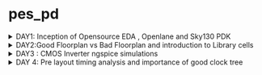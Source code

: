 # pes_pd

<details>
  <summary>
    DAY1: Inception of Opensource EDA , Openlane and Sky130 PDK 
  </summary>
  <br>
  To develop an ASIC you need three major components 
  + ``` RTL IP ```

  + ```PDK``` : Process Design Kit ; Collection of files used to model a fabrication .

  + ```EDA Tools```

    ASIC Design flow goes from RTL to GDSII
    The flow is as follows :
    + Synthesis:Converts RTL into a circuit which has elements in the standard libraray 
    + Floor Planning: Partition of CHIP die between different system building blocks and place teh IO pads or define dimension , pin locations
    + Placement: place the cells on the floorplanned rows
    + Clock Tree Synthesis:Create clock distribution networks with minimum skew 
    + Routing: Implementation of interconnects between the different layers.
    + Sign Off: DRC , LVS and STA
   
    For this course we use OpenLane which comes with various other packages such as Yosys and abc .
    Openlane is used to harden the macros and chips , Yosys is used for RTL synthesis , ABC is used for RTL optimizations , abc maps the
    netlist converted by Yosys to a technological library .Further OpenRoad performs placement and routing .

 ## Importing Package:
 Since different software dependencies are needed to run openlane you need to import package , so every time you run the interactive terminal you need to import the package by using the command ```package require openlane 0.9```

    
        cd OpenLane
        sudo make mount
        ./flow.tcl -interactive
    
  Here we are checking for pre defined module picorv32a

  ```
    package require openlane 0.9
    prep -design <filename>
    run_synthesis
```

The task given is to find the ratio of total number of cells to d flip flop 

![day1](https://github.com/DineshVenkatG/pes_pd/assets/99543009/44dfbd12-5f0f-468f-a325-935e14ee9de7)

From here we can see total number of cells is 9541 and dff (sky130_fd_sc_hd__dfxtp_2)is 1596, thus the ratio is 0.1672

</details>
<details>
  <summary>
    DAY2:Good Floorplan vs Bad Floorplan and introduction to Library cells
  </summary>
  <br>
   Chip floorplanning : 

  + Defining the width and height of core and die : In defining the width and height *Utilization Factor* plays an important role , UTILISATION FACTOR = Area Occupied by the Netlist / Area of the core, Aspect ratio=Height / width
  + Defining location of pre placed cells: Some IPs such as memories , clock gating cells, comparator , mux needs to be instantiated multiple times , such IPs are placed on chip before automated placement and routing .
  + De-coupling of Capacitors :Combinational blocks need to be connected to Vss and Vdd for operation . But if the circuit is large with many resistors, there might be a problem with charging and discharging of capacitors , this can lead to noise margin in the circuits ,for this we use de-coupling capacitors that is placed close to the combinational block , when switching activity takes place it detaches from circuit and the capacitance can be charged fully .
  + Power planning :  When a transition occurs on a net, charge associated with coupling capacitors may be dumped to ground. If there are not enough ground taps charge will accumulate at the tap and the ground line will act like a large resistor, raising the ground voltage and lowering our noise margin. To bypass this problem a robust PDN with many power strap taps are needed to lower the resistance associated with the PDN.
  + Pin Placement: All input pins should be placed on the left and all output pins to he right
  + Logical cell placement Blockage : Block the area occupied by the pins to prevent the PNR tool from placing logical blocks where pins are present

    ### This lab focuses on floorplanning of picorv32a , which we have previously synthesized

    ```
    cd OpenLane
    sudo make mount
    ./flow.tcl -interactive
    package require openlane 0.9
    run_synthesis
    run_floorplan
    ```

    ![day2222](https://github.com/DineshVenkatG/pes_pd/assets/99543009/9ef6e54f-9ea3-4f0c-8ffa-32925a9a52aa)

    ![day2222222](https://github.com/DineshVenkatG/pes_pd/assets/99543009/acadba77-d056-4780-a953-a28f211326d1)
    ![day22222](https://github.com/DineshVenkatG/pes_pd/assets/99543009/d80f1158-4574-48b7-90a5-04aa2a9c0d76)
    ![day222](https://github.com/DineshVenkatG/pes_pd/assets/99543009/7df797cd-479e-444b-b0e4-f32fe254c0a2)

</details>
<details>
  <summary>DAY3 : CMOS Inverter ngspice simulations</summary>

  git clone the following to get all the necessary files
  ```
cd OpenLane
git clone https://github.com/nickson-jose/vsdstdcelldesign.git
cd vsdstdcelldesign
```

make sure your sky130A.tech file is in ```vsdstdcelldesign``` folder , if not you can copy it .

To view the layout use the following command :
```
magic -T sky130A.tech sky130_inv.mag &
```
![day3](https://github.com/DineshVenkatG/pes_pd/assets/99543009/bafa87d7-8d67-4ba4-bf48-eb431d4a131f)

we perform sll the dimulstions on the spice file , to extract the spice file use the following command in tckcon window:

```
pwd
extract all
ext2spice cthresh 0 rthresh 0
ext2spice

```
you need to make some changes in the spice file to get the simulation results :

![image](https://github.com/AdrikaMohanty/pes_pd/assets/84654826/839c3b13-32cc-45d9-b409-44eda5318644)


to see the ngspice simulation:
```ngspice sky130_inv.spice```

![day3333](https://github.com/DineshVenkatG/pes_pd/assets/99543009/8b629d37-1111-44ba-be3e-222b88da4865)

To get the transient analysis of inverter you can do 
```plot y vs time a```

![day3_y_vs_pa](https://github.com/DineshVenkatG/pes_pd/assets/99543009/c1ab2e03-04f4-469c-a50a-f167d93ae1d3)

Use the drc_tests files , I have uploaded can be downloaded from there 

```
cd drc_tests
```

use the following to invoke magic :

```magic -d XR```

![day33](https://github.com/DineshVenkatG/pes_pd/assets/99543009/a7e72d39-4f48-4cb9-a89b-97c5eded51d2)

now open met3.mag using the command
```
magic -T sky130A.tech met3.mag &
```
Typing drc why in the tckcon window gives the drc error associated 

![day3lay](https://github.com/DineshVenkatG/pes_pd/assets/99543009/1f402473-77c6-4d1a-88d5-1249b3a0e348)

Load poly by typing ```load poly ``` in tkcon window 

after this you can see there is incorrect poly 

![day3poly](https://github.com/DineshVenkatG/pes_pd/assets/99543009/32724e19-9cb8-4888-96ee-f72945ae61bf)

To fix this:

Make the following changes in sky130A.tech file :
 Add the following lines after line 5178

 ```
spacing xhrpoly,uhrpoly,xpc allpolynonres 480 touching_illegal \
	"xhrpoly/uhrpoly resistor spacing to diffusion < %d (poly.9)"  
```

Add the following lines after line 4815
```
spacing npres allpolynonres 480 touching_illegal \
	"poly.resistor spacing to N-tap < %d (poly.9)"
```
To fix poly and diff and tap drc, make the following changes to the sky130A.tech file. Substitute the following lines in 4814 and 4815
```
spacing npres alldiff 480 touching_illegal \
	"poly.resistor spacing to N-tap < %d (poly.9)"
```

To fix nwell errors write the foolowings lines after line 4728 in sky130A.tech
```
variants (full)
cifmaxwidth nwell_untapped 0 bend_illegal \
	"Nwell missing tap (nwell.4)"
variants *
```

Add the following afetr line 1239
```
templayer nwell_tapped
bloat -all nsc nwell
 
templayer nwell_untapped nwell
and-not nwell_tapped

```

</details>

<details>
	<summary>DAY 4: Pre layout timing analysis and importance of good clock tree</summary>

 To see the tracks file :

 ![day4](https://github.com/DineshVenkatG/pes_pd/assets/99543009/5989115a-24bc-41b1-b05b-16605b6e0683)

The ports should be in the intersection of vertical and horizontal tracks .
To ensure that :

In magic press ```g``` this activates the grid ,

![day44](https://github.com/DineshVenkatG/pes_pd/assets/99543009/edc319d0-05cc-4a53-b05a-9619bdc31db2)

save the layout with grid by typing ```save sky130_vsdinv.mag```

Open using  ```magic -T sky130A.tch sky130_vsdinv.mag```

in the console type ``` lef write sky130_vsdinv.lef```
This will create the lef file 

![day4444](https://github.com/DineshVenkatG/pes_pd/assets/99543009/44bf8b08-9878-4505-84c7-453ac9602a3d)

## Including custom cell into openlane :

![day44444](https://github.com/DineshVenkatG/pes_pd/assets/99543009/2b4dc305-8ed4-46cb-8018-ebc81606310d)

![day4lef](https://github.com/DineshVenkatG/pes_pd/assets/99543009/a9994a46-ad0a-4c56-a237-5852d4c0af90)

![day4invl](https://github.com/DineshVenkatG/pes_pd/assets/99543009/a6efb260-15ba-4074-88f3-0d9b657104ef)

![day44invlllll](https://github.com/DineshVenkatG/pes_pd/assets/99543009/117dbf52-f0e8-426c-885e-b8e4186df263)
</details>
